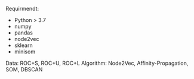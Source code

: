 Requirmendt: 
- Python > 3.7
- numpy
- pandas
- node2vec
- sklearn
- minisom
  

Data: ROC+S, ROC+U, ROC+L
Algorithm: Node2Vec, Affinity-Propagation, SOM, DBSCAN
